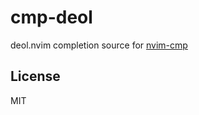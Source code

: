 # cmp-deol

deol.nvim completion source for [nvim-cmp](https://github.com/hrsh7th/nvim-cmp)

## License

MIT
